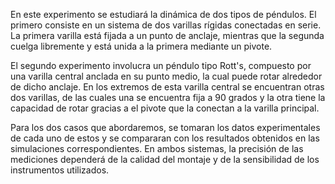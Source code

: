 
En este experimento se estudiará la dinámica de dos tipos de péndulos. El primero consiste en un sistema de dos varillas rígidas conectadas en serie. La primera varilla está fijada a un punto de anclaje, mientras que la segunda cuelga libremente y está unida a la primera mediante un pivote.

El segundo experimento involucra un péndulo tipo Rott's, compuesto por una varilla central anclada en su punto medio, la cual puede rotar alrededor de dicho anclaje. En los extremos de esta varilla central se encuentran otras dos varillas, de las cuales una se encuentra fija a 90 grados y la otra tiene la capacidad de rotar gracias a el pivote que la conectan a la varilla principal.

Para los dos casos que abordaremos, se tomaran los datos experimentales de cada uno de estos y se compararan con los resultados obtenidos en las simulaciones correspondientes. En ambos sistemas, la precisión de las mediciones dependerá de la calidad del montaje y de la sensibilidad de los instrumentos utilizados.

